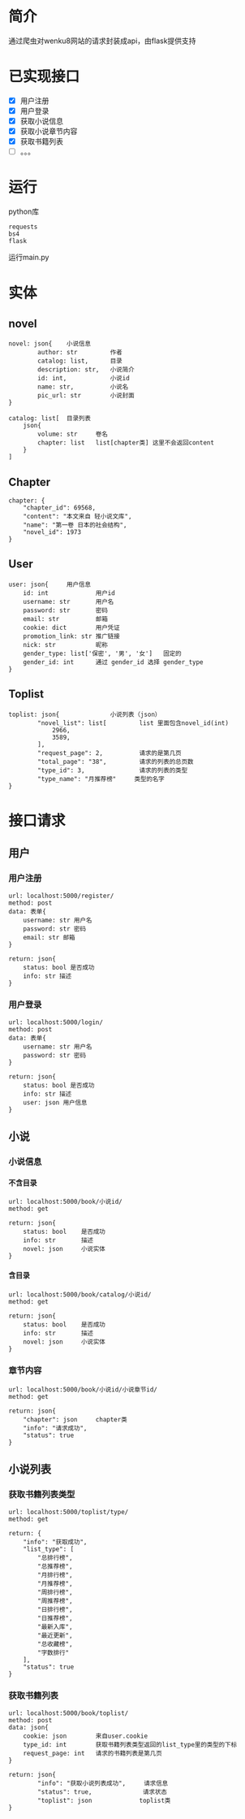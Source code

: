 # 简介

通过爬虫对wenku8网站的请求封装成api，由flask提供支持

# 已实现接口

- [x] 用户注册
- [x] 用户登录
- [x] 获取小说信息
- [x] 获取小说章节内容
- [x] 获取书籍列表
- [ ] 。。。

# 运行

python库

```
requests
bs4
flask
```

运行main.py

# 实体

## novel

```
novel: json{	小说信息
		author: str			作者
		catalog: list,		目录
		description: str,	小说简介
		id: int,			小说id
		name: str,			小说名
		pic_url: str		小说封面
}

catalog: list[	目录列表
	json{
		volume: str		卷名
		chapter: list	list[chapter类] 这里不会返回content
	}
]
```

## Chapter

```
chapter: {
    "chapter_id": 69568,
    "content": "本文来自 轻小说文库",
    "name": "第一卷 日本的社会结构",
    "novel_id": 1973
}
```

## User

```
user: json{		用户信息
	id: int				用户id
    username: str		用户名
    password: str		密码
    email: str			邮箱
    cookie: dict		用户凭证
    promotion_link: str	推广链接
    nick: str			昵称
    gender_type: list['保密', '男', '女']	固定的
    gender_id: int		通过 gender_id 选择 gender_type
}
```

## Toplist

```
toplist: json{				小说列表（json）
        "novel_list": list[			list 里面包含novel_id(int)
            2966,
            3589,
        ],
        "request_page": 2,			请求的是第几页
        "total_page": "38",			请求的列表的总页数
        "type_id": 3,				请求的列表的类型
        "type_name": "月推荐榜"		类型的名字
}
```

# 接口请求

## 用户

### 用户注册

```
url: localhost:5000/register/
method: post
data: 表单{
	username: str 用户名
	password: str 密码
	email: str 邮箱
}

return: json{
	status: bool 是否成功
	info: str 描述
}
```

### 用户登录

```
url: localhost:5000/login/
method: post
data: 表单{
	username: str 用户名
	password: str 密码
}

return: json{
	status: bool 是否成功
	info: str 描述
	user: json 用户信息
}
```

## 小说

### 小说信息

#### 不含目录

```
url: localhost:5000/book/小说id/
method: get

return: json{
	status: bool	是否成功
	info: str		描述
	novel: json		小说实体
}
```

#### 含目录

```
url: localhost:5000/book/catalog/小说id/
method: get

return: json{
	status: bool	是否成功
	info: str		描述
	novel: json		小说实体
}
```

### 章节内容

```
url: localhost:5000/book/小说id/小说章节id/
method: get

return: json{
    "chapter": json		chapter类
    "info": "请求成功",
    "status": true
}
```

## 小说列表

### 获取书籍列表类型

```
url: localhost:5000/toplist/type/
method: get

return: {
    "info": "获取成功",
    "list_type": [
        "总排行榜",
        "总推荐榜",
        "月排行榜",
        "月推荐榜",
        "周排行榜",
        "周推荐榜",
        "日排行榜",
        "日推荐榜",
        "最新入库",
        "最近更新",
        "总收藏榜",
        "字数排行"
    ],
    "status": true
}
```

### 获取书籍列表

```
url: localhost:5000/book/toplist/
method: post
data: json{
	cookie: json 		来自user.cookie
	type_id: int 		获取书籍列表类型返回的list_type里的类型的下标
	request_page: int	请求的书籍列表是第几页
}

return: json{
        "info": "获取小说列表成功",		请求信息
        "status": true,				 请求状态
        "toplist": json 			toplist类
}
```

